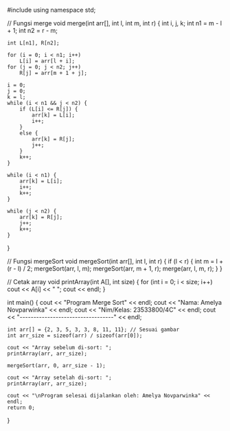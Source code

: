 #include <iostream>
using namespace std;

// Fungsi merge
void merge(int arr[], int l, int m, int r) {
    int i, j, k;
    int n1 = m - l + 1;
    int n2 = r - m;

    int L[n1], R[n2];

    for (i = 0; i < n1; i++)
        L[i] = arr[l + i];
    for (j = 0; j < n2; j++)
        R[j] = arr[m + 1 + j];

    i = 0;
    j = 0;
    k = l;
    while (i < n1 && j < n2) {
        if (L[i] <= R[j]) {
            arr[k] = L[i];
            i++;
        }
        else {
            arr[k] = R[j];
            j++;
        }
        k++;
    }

    while (i < n1) {
        arr[k] = L[i];
        i++;
        k++;
    }

    while (j < n2) {
        arr[k] = R[j];
        j++;
        k++;
    }
}

// Fungsi mergeSort
void mergeSort(int arr[], int l, int r) {
    if (l < r) {
        int m = l + (r - l) / 2;
        mergeSort(arr, l, m);
        mergeSort(arr, m + 1, r);
        merge(arr, l, m, r);
    }
}

// Cetak array
void printArray(int A[], int size) {
    for (int i = 0; i < size; i++)
        cout << A[i] << " ";
    cout << endl;
}

int main() {
    cout << "Program Merge Sort" << endl;
    cout << "Nama: Amelya Novparwinka" << endl;
    cout << "Nim/Kelas: 23533800/4C" << endl;
    cout << "----------------------------------" << endl;

    int arr[] = {2, 3, 5, 3, 3, 8, 11, 11}; // Sesuai gambar
    int arr_size = sizeof(arr) / sizeof(arr[0]);

    cout << "Array sebelum di-sort: ";
    printArray(arr, arr_size);

    mergeSort(arr, 0, arr_size - 1);

    cout << "Array setelah di-sort: ";
    printArray(arr, arr_size);

    cout << "\nProgram selesai dijalankan oleh: Amelya Novparwinka" << endl;
    return 0;
}
